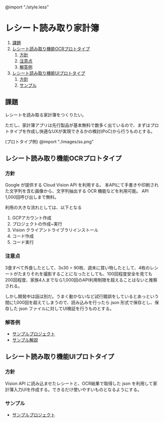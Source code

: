 @import "./style.less"

# レシート読み取り家計簿

<!-- @import "[TOC]" {cmd="toc" depthFrom=2 depthTo=6 orderedList=true} -->

<!-- code_chunk_output -->

1. [課題](#-課題-)
2. [レシート読み取り機能OCRプロトタイプ](#-レシート読み取り機能ocrプロトタイプ-)
    1. [方針](#-方針-)
    2. [注意点](#-注意点-)
    3. [解答例](#-解答例-)
3. [レシート読み取り機能UIプロトタイプ](#-レシート読み取り機能uiプロトタイプ-)
    1. [方針](#-方針--1)
    2. [サンプル](#-サンプル-)

<!-- /code_chunk_output -->

## 課題

レシートを読み取る家計簿をつくりたい。

ただし、家計簿アプリは先行製品が基本無料で数多く出ているので、まずはプロトタイプを作成し快適なUXが実現できるかの検討(PoC)から行うものとする。

(プロトタイプ例)
@import "./images/ss.png"


## レシート読み取り機能OCRプロトタイプ

### 方針

Google が提供する Cloud Vision API を利用する。
本APIにて手書きや印刷された文字列を含む画像から、文字列抽出する OCR 機能などを利用可能。
API 1,000回呼び出しまで無料。

利用の大きな流れとしては、以下となる
1. GCPアカウント作成
1. プロジェクトの作成~実行
1. Vision クライアントライブラリインストール
1. コード作成
1. コード実行

### 注意点

3食すべて外食したとして、3x30 = 90枚、週末に買い物したとして、4枚のレシートがたまりそれを撮影することになったとしても、100回程度安全を見ても200回程度、家族4人までなら1,000回のAPI利用制限を超えることはないと推察される。

しかし開発中は話は別だ。うまく動かないなど試行錯誤をしているとあっという間に1,000回を超えてしまうので、読み込みを行ったら json 形式で保存とし、保存した json ファイルに対してUI検証を行うものとする。

### 解答例
- [サンプルプロジェクト](../10_src/00_vision_api/)
- [サンプル解説](../10_src/00_vision_api/ReadMe.md)


## レシート読み取り機能UIプロトタイプ

### 方針

Vision API に読み込ませたレシートと、OCR結果で取得した json を利用して家計簿入力UIを作成する。できるだけ使いやすいものとなるようにする。

### サンプル
- [サンプルプロジェクト](../10_src/01_poc_input_from_receipt_ui/)
